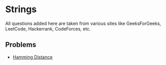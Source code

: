# Strings
All questions added here are taken from various sites like GeeksForGeeks, LeetCode, Hackerrank, CodeForces, etc.

## Problems
- [Hamming Distance](https://github.com/srsandy/Data-Structures-and-Algorithms-in-Java-2nd-Edition-by-Robert-Lafore/tree/master/Practice%20Problems/Strings/Hamming%20Distance)

